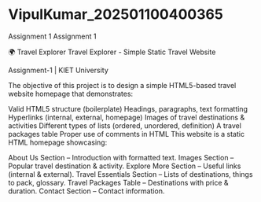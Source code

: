 # VipulKumar_202501100400365
Assignment 1 
Assignment 1

🌍 Travel Explorer
Travel Explorer - Simple Static Travel Website

Assignment-1 | KIET University

The objective of this project is to design a simple HTML5-based travel website homepage that demonstrates:

Valid HTML5 structure (boilerplate)
Headings, paragraphs, text formatting
Hyperlinks (internal, external, homepage)
Images of travel destinations & activities
Different types of lists (ordered, unordered, definition)
A travel packages table
Proper use of comments in HTML
This website is a static HTML homepage showcasing:

About Us Section – Introduction with formatted text.
Images Section – Popular travel destination & activity.
Explore More Section – Useful links (internal & external).
Travel Essentials Section – Lists of destinations, things to pack, glossary.
Travel Packages Table – Destinations with price & duration.
Contact Section – Contact information.
